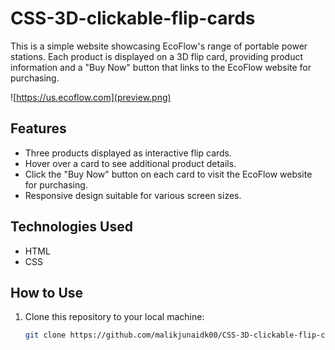 # CSS-3D-clickable-flip-cards

This is a simple website showcasing EcoFlow's range of portable power stations. Each product is displayed on a 3D flip card, providing product information and a "Buy Now" button that links to the EcoFlow website for purchasing.

![https://us.ecoflow.com](preview.png)

## Features

- Three products displayed as interactive flip cards.
- Hover over a card to see additional product details.
- Click the "Buy Now" button on each card to visit the EcoFlow website for purchasing.
- Responsive design suitable for various screen sizes.

## Technologies Used

- HTML
- CSS

## How to Use

1. Clone this repository to your local machine:

   ```bash
   git clone https://github.com/malikjunaidk00/CSS-3D-clickable-flip-cards.git
